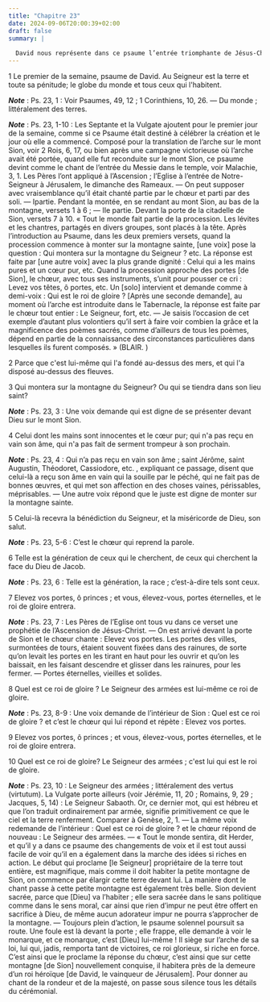 ```yaml
---
title: "Chapitre 23"
date: 2024-09-06T20:00:39+02:00
draft: false
summary: |
  
  David nous représente dans ce psaume l’entrée triomphante de Jésus-Christ dans le ciel, et la sainteté que doivent avoir sur la terre tous ceux qui désirent demeurer avec lui.
---
```



1 Le premier de la semaine, psaume de David. Au Seigneur est la terre et toute sa pénitude; le globe du monde et tous ceux qui l'habitent.

***Note*** :  Ps. 23, 1 : Voir Psaumes, 49, 12 ; 1 Corinthiens, 10, 26. ― Du monde ; littéralement des terres.

***Note*** :  Ps. 23, 1-10 : Les Septante et la Vulgate ajoutent pour le premier jour de la semaine, comme si ce Psaume était destiné à célébrer la création et le jour où elle a commencé. Composé pour la translation de l’arche sur le mont Sion, voir 2 Rois, 6, 17, ou bien après une campagne victorieuse où l’arche avait été portée, quand elle fut reconduite sur le mont Sion, ce psaume devint comme le chant de l’entrée du Messie dans le temple, voir Malachie, 3, 1. Les Pères l’ont appliqué à l’Ascension ; l’Eglise à l’entrée de Notre-Seigneur à Jérusalem, le dimanche des Rameaux. ― On peut supposer avec vraisemblance qu’il était chanté partie par le chœur et parti par des soli. ― Ipartie. Pendant la montée, en se rendant au mont Sion, au bas de la montagne, versets 1 à 6 ; ― IIe partie. Devant la porte de la citadelle de Sion, versets 7 à 10. « Tout le monde fait partie de la procession. Les lévites et les chantres, partagés en divers groupes, sont placés à la tête. Après l’introduction au Psaume, dans les deux premiers
versets, quand la procession commence à monter sur la montagne sainte, [une voix] pose la question : Qui montera sur la montagne du Seigneur ? etc. La réponse est faite par [une autre voix] avec la plus grande dignité : Celui qui a les mains pures et un cœur pur, etc. Quand la procession approche des portes [de Sion], le chœur, avec tous ses instruments, s’unit pour pousser ce cri : Levez vos têtes, ô portes, etc. Un [solo] intervient et demande comme à demi-voix : Qui est le roi de gloire ? [Après une seconde demande], au moment où l’arche est introduite dans le Tabernacle, la réponse est faite par le chœur tout entier : Le Seigneur, fort, etc. ― Je saisis l’occasion de cet exemple d’autant plus volontiers qu’il sert à faire voir combien la grâce et la magnificence des poèmes sacrés, comme d’ailleurs de tous les poèmes, dépend en partie de la connaissance des circonstances particulières dans lesquelles ils furent composés. » (BLAIR. )


2 Parce que c'est lui-même qui l'a fondé au-dessus des mers, et qui l'a disposé au-dessus des fleuves.


3 Qui montera sur la montagne du Seigneur? Ou qui se tiendra dans son lieu saint?

***Note*** :  Ps. 23, 3 : Une voix demande qui est digne de se présenter devant Dieu sur le mont Sion.

4 Celui dont les mains sont innocentes et le cœur pur; qui n'a pas reçu en vain son âme, qui n'a pas fait de serment trompeur à son prochain.

***Note*** :  Ps. 23, 4 : Qui n’a pas reçu en vain son âme ; saint Jérôme, saint Augustin, Théodoret, Cassiodore, etc. , expliquant ce passage, disent que celui-là a reçu son âme en vain qui la souille par le péché, qui ne fait pas de bonnes œuvres, et qui met son affection en des choses vaines, périssables, méprisables. ― Une autre voix répond que le juste est digne de monter sur la montagne sainte.

5 Celui-là recevra la bénédiction du Seigneur, et la miséricorde de Dieu, son salut.

***Note*** :  Ps. 23, 5-6 : C’est le chœur qui reprend la parole.

6 Telle est la génération de ceux qui le cherchent, de ceux qui cherchent la face du Dieu de Jacob.

***Note*** :  Ps. 23, 6 : Telle est la génération, la race ; c’est-à-dire tels sont ceux.


7 Elevez vos portes, ô princes ; et vous, élevez-vous, portes éternelles, et le roi de gloire entrera.

***Note*** :  Ps. 23, 7 : Les Pères de l’Eglise ont tous vu dans ce verset une prophétie de l’Ascension de Jésus-Christ. ― On est arrivé devant la porte de Sion et le chœur chante : Elevez vos portes. Les portes des villes, surmontées de tours, étaient souvent fixées dans des rainures, de sorte qu’on levait les portes en les tirant en haut pour les ouvrir et qu’on les baissait, en les faisant descendre et glisser dans les rainures, pour les fermer. ― Portes éternelles, vieilles et solides.


8 Quel est ce roi de gloire ? Le Seigneur des armées est lui-même ce roi de gloire.

***Note*** :  Ps. 23, 8-9 : Une voix demande de l’intérieur de Sion : Quel est ce roi de gloire ? et c’est le chœur qui lui répond et répète : Elevez vos portes.


9 Elevez vos portes, ô princes ; et vous, élevez-vous, portes éternelles, et le roi de gloire entrera.


10 Quel est ce roi de gloire? Le Seigneur des armées ; c'est lui qui est le roi de gloire.

***Note*** :  Ps. 23, 10 : Le Seigneur des armées ; littéralement des vertus (virtutum). La Vulgate porte ailleurs (voir Jérémie, 11, 20 ; Romains, 9, 29 ; Jacques, 5, 14) : Le Seigneur Sabaoth. Or, ce dernier mot, qui est hébreu et que l’on traduit ordinairement par armée, signifie primitivement ce que le ciel et la terre renferment. Comparer à Genèse, 2, 1. ― La même voix redemande de l’intérieur : Quel est ce roi de gloire ? et le chœur répond de nouveau : Le Seigneur des armées. ― « Tout le monde sentira, dit Herder, et qu’il y a dans ce psaume des changements de voix et il est tout aussi facile de voir qu’il en a également dans la marche des idées si riches en action. Le début qui proclame [le Seigneur] propriétaire de la terre tout entière, est magnifique, mais comme il doit habiter la petite montagne de Sion, on commence par élargir cette terre devant lui. La manière dont le chant passe à cette petite montagne est également très belle. Sion devient sacrée, parce que [Dieu] va l’habiter ; elle sera sacrée dans
le sans politique comme dans le sens moral, car ainsi que rien d’impur ne peut être offert en sacrifice à Dieu, de même aucun adorateur impur ne pourra s’approcher de la montagne. ― Toujours plein d’action, le psaume solennel poursuit sa route. Une foule est là devant la porte ; elle frappe, elle demande à voir le monarque, et ce monarque, c’est [Dieu] lui-même ! Il siège sur l’arche de sa loi, lui qui, jadis, remporta tant de victoires, ce roi glorieux, si riche en force. C’est ainsi que le proclame la réponse du chœur, c’est ainsi que sur cette montagne [de Sion] nouvellement conquise, il habitera près de la demeure d’un roi héroïque [de David, le vainqueur de Jérusalem]. Pour donner au chant de la rondeur et de la majesté, on passe sous silence tous les détails du cérémonial.

